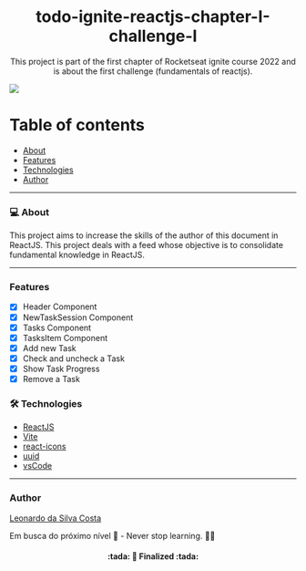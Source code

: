 <h1 align="center">todo-ignite-reactjs-chapter-I-challenge-I</h1>
<p align="center">This project is part of the first chapter of Rocketseat ignite course 2022 and is about the first challenge (fundamentals of reactjs). </p>
<img src="https://img.shields.io/badge/REACTJS-STUDY-blue">

Table of contents
=================
<!--ts-->
   * [About](#About)
   * [Features](#features)
   * [Technologies](#technologies)
   * [Author](#author)
<!--te-->

---

### 💻 About

This project aims to increase the skills of the author of this document in ReactJS.
This project deals with a feed whose objective is to consolidate fundamental knowledge in ReactJS.

---
### Features

- [x] Header Component
- [x] NewTaskSession Component
- [x] Tasks Component
- [x] TasksItem Component
- [x] Add new Task
- [x] Check and uncheck a Task
- [x] Show Task Progress
- [x] Remove a Task

### 🛠 Technologies

- [ReactJS](https://pt-br.reactjs.org/)
- [Vite](https://vitejs.dev/)
- [react-icons](https://react-icons.github.io/react-icons/)
- [uuid](https://www.npmjs.com/package/react-uuid)
- [vsCode](https://code.visualstudio.com/)

---

### Author
[Leonardo da Silva Costa](https://www.linkedin.com/in/leonardo-da-silva-costa/)

Em busca do próximo nível 🚀 - Never stop learning. 🧑‍🎓

<h4 align="center"> 
	:tada:  🚀 Finalized  :tada:
</h4>





